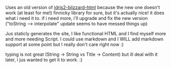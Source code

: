 Uses an old version of [idris2-blizzard-html](https://github.com/joshua-obritsch/idris2-blizzard-html/) because the new one doesn't work (at least for me!) finnicky library for sure, but it's actually nice! it does what i need it to. if i need more, i'll upgrade and fix the new version ("toString --> interpolate" update seems to have messed things up)

Jus staticly generates the site, I like functional HTML and I find myself more and more needing Script. I could use markdown and I WILL add markdown support at some point but I really don't care right now :)

typing is not great (String -> String vs Title -> Content) but ill deal with it later, i jus wanted to get it to work. :) 
